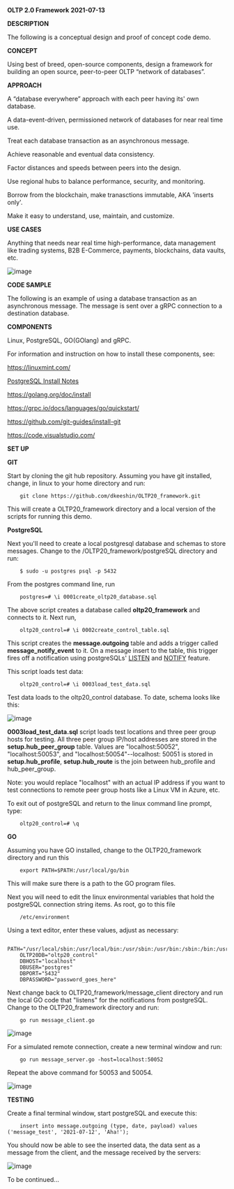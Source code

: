 __OLTP 2.0 Framework__
__2021-07-13__

__DESCRIPTION__

The following is a conceptual design and proof of concept code demo. 

__CONCEPT__

Using best of breed, open-source components, design a framework for building an open source, peer-to-peer OLTP “network of databases”.

__APPROACH__

A “database everywhere” approach with each peer having its' own database.

A data-event-driven, permissioned network of databases for near real time use.

Treat each database transaction as an asynchronous message. 

Achieve reasonable and eventual data consistency.

Factor distances and speeds between peers into the design.  

Use regional hubs to balance performance, security, and monitoring.
 
Borrow from the blockchain, make tranasctions immutable, AKA 'inserts only'.

Make it easy to understand, use, maintain, and customize.  

**USE CASES**

Anything that needs near real time high-performance, data management like trading systems, B2B E-Commerce, payments, blockchains, data vaults, etc. 

![image](https://github.com/dkeeshin/OLTP20_framework/blob/main/OLTP20Preliminary20210614.png)

**CODE SAMPLE**

The following is an example of using a database transaction as an asynchronous message. The message is sent over a gRPC connection to a destination database.

**COMPONENTS**

Linux, PostgreSQL, GO(GOlang) and gRPC.

For information and instruction on how to install these components, see:

https://linuxmint.com/

[PostgreSQL Install Notes](https://github.com/dkeeshin/OLTP20_framework/blob/main/PostgreSQL_Install_Notes.md)

https://golang.org/doc/install

https://grpc.io/docs/languages/go/quickstart/

https://github.com/git-guides/install-git

https://code.visualstudio.com/

**SET UP**

__GIT__

Start by cloning the git hub repository.  Assuming you have git installed, change, in linux to your home directory and run:

        git clone https://github.com/dkeeshin/OLTP20_framework.git

This will create a OLTP20_framework directory and a local version of the scripts for running this demo.

__PostgreSQL__

Next you'll need to create a local postgresql database and schemas to store messages. Change to the /OLTP20_framework/postgreSQL directory and run:

        $ sudo -u postgres psql -p 5432

From the postgres command line, run

        postgres=# \i 0001create_oltp20_database.sql

The above script creates a database called __oltp20_framework__ and connects to it. Next run,

        oltp20_control=# \i 0002create_control_table.sql

This script creates the __message.outgoing__ table and adds a trigger called __message_notify_event__ to it. On a message insert to the table, this trigger fires off a notification using postgreSQLs' [LISTEN](https://www.postgresql.org/docs/9.1/sql-listen.html) and [NOTIFY](https://www.postgresql.org/docs/9.1/sql-notify.html) feature.

This script loads test data:

        oltp20_control=# \i 0003load_test_data.sql

Test data loads to the oltp20_control database.  To date, schema looks like this:

![image](https://github.com/dkeeshin/OLTP20_framework/blob/development/oltp20_control_v38_20210712.png)

**0003load_test_data.sql** script loads test locations and three peer group hosts for testing.  All three peer group IP/host addresses are stored in the __setup.hub_peer_group__ table.  Values are "localhost:50052", "localhost:50053", and "localhost:50054"--localhost: 50051 is stored in __setup.hub_profile__, __setup.hub_route__ is the join between hub_profile and hub_peer_group.

Note: you would replace "localhost"  with an actual IP address if you want to test connections to remote peer group hosts like a Linux VM in Azure, etc.

To exit out of postgreSQL and return to the linux command line prompt, type:

        oltp20_control=# \q

__GO__

Assuming you have GO installed, change to the OLTP20_framework directory and run this
      
        export PATH=$PATH:/usr/local/go/bin

This will make sure there is a path to the GO program files.

Next you will need to edit the linux environmental variables that hold the postgreSQL connection string items.  As root, go to this file

        /etc/environment

Using a text editor,  enter these values, adjust as necessary:

        PATH="/usr/local/sbin:/usr/local/bin:/usr/sbin:/usr/bin:/sbin:/bin:/usr/games:/usr/local/games:/usr/local/go/bin"
        OLTP20DB="oltp20_control"
        DBHOST="localhost"
        DBUSER="postgres"
        DBPORT="5432"
        DBPASSWORD="password_goes_here"

Next change back to OLTP20_framework/message_client directory and run the local GO code that "listens" for the notifications from postgreSQL. Change to the OLTP20_framework directory and run:
        
        go run message_client.go

![image](https://github.com/dkeeshin/OLTP20_framework/blob/development/message_client/01_message_client.png)

For a simulated remote connection, create a new terminal window and run:

        go run message_server.go -host=localhost:50052

Repeat the above command for 50053 and 50054.

![image](https://github.com/dkeeshin/OLTP20_framework/blob/development/message_server/02_message_server.png)

**TESTING**

Create a final terminal window, start postgreSQL and execute this:

        insert into message.outgoing (type, date, payload) values ('message_test', '2021-07-12', 'Aha!');

You should now be able to see the inserted data, the data sent as a message from the client, and the message received by the servers:

![image](https://github.com/dkeeshin/OLTP20_framework/blob/development/message_server/04_message_sent.png)

To be continued...







